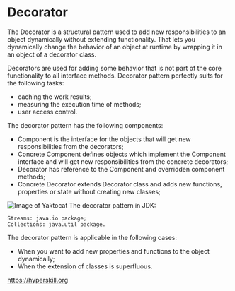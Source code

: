 # Decorator

The Decorator is a structural pattern used to add new responsibilities to an object dynamically without extending functionality. That lets you dynamically change the behavior of an object at runtime by wrapping it in an object of a decorator class.

Decorators are used for adding some behavior that is not part of the core functionality to all interface methods. Decorator pattern perfectly suits for the following tasks:

* caching the work results;
* measuring the execution time of methods;
* user access control.

The decorator pattern has the following components:

* Component is the interface for the objects that will get new responsibilities from the decorators;
* Concrete Component defines objects which implement the Component interface and will get new responsibilities from the concrete decorators;
* Decorator has reference to the Component and overridden component methods;
* Concrete Decorator extends Decorator class and adds new functions, properties or state without creating new classes;

![Image of Yaktocat](https://gssachdeva.files.wordpress.com/2015/12/decorator.png?w=640
)
The decorator pattern in JDK:

    Streams: java.io package;
    Collections: java.util package.

The decorator pattern is applicable in the following cases:

* When you want to add new properties and functions to the object dynamically;
* When the extension of classes is superfluous.

https://hyperskill.org
